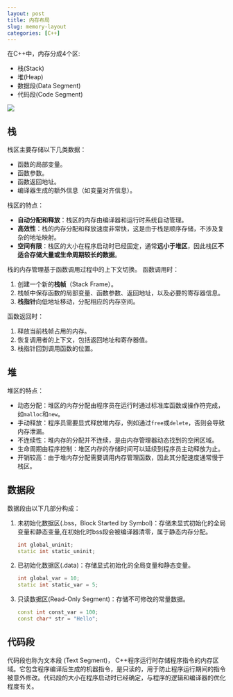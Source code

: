 ```yaml
---
layout: post
title: 内存布局
slug: memory-layout
categories: [C++]
---
```

在C++中，内存分成4个区:
+ 栈(Stack)
+ 堆(Heap)
+ 数据段(Data Segment)
+ 代码段(Code Segment)

![](assets/内存布局.png)

## 栈

栈区主要存储以下几类数据：
+ 函数的局部变量。
+ 函数参数。
+ 函数返回地址。
+ 编译器生成的额外信息（如变量对齐信息）。

栈区的特点：
+ **自动分配和释放**：栈区的内存由编译器和运行时系统自动管理。
+ **高效性**：栈的内存分配和释放速度非常快，这是由于栈是顺序存储，不涉及复杂的地址映射。
+ **空间有限**：栈区的大小在程序启动时已经固定，通常**远小于堆区**，因此栈区**不适合存储大量或生命周期较长的数据**。

栈的内存管理基于函数调用过程中的上下文切换。
函数调用时：
1. 创建一个新的**栈帧**（Stack Frame）。
2. 栈帧中保存函数的局部变量、函数参数、返回地址，以及必要的寄存器信息。
3. **栈指针**向低地址移动，分配相应的内存空间。

函数返回时：
1. 释放当前栈帧占用的内存。
2. 恢复调用者的上下文，包括返回地址和寄存器值。
3. 栈指针回到调用函数的位置。

## 堆
堆区的特点：
+ 动态分配：堆区的内存分配由程序员在运行时通过标准库函数或操作符完成，如`malloc`和`new`。
+ 手动释放：程序员需要显式释放堆内存，例如通过`free`或`delete`，否则会导致内存泄漏。
+ 不连续性：堆内存的分配并不连续，是由内存管理器动态找到的空闲区域。
+ 生命周期由程序控制：堆区内存的存储时间可以延续到程序员主动释放为止。
+ 开销较高：由于堆内存分配需要调用内存管理函数，因此其分配速度通常慢于栈区。

## 数据段
数据段由以下几部分构成：
1. 未初始化数据区(.bss，Block Started by Symbol)：存储未显式初始化的全局变量和静态变量,在初始化时bss段会被编译器清零，属于静态内存分配。
    ```cpp
    int global_uninit;
    static int static_uninit;
    ```
2. 已初始化数据区(.data)：存储显式初始化的全局变量和静态变量。
    ```cpp
    int global_var = 10;
    static int static_var = 5;
    ```

3. 只读数据区(Read-Only Segment)：存储不可修改的常量数据。
    ```cpp
    const int const_var = 100;
    const char* str = "Hello";
    ```

## 代码段
代码段也称为文本段 (Text Segment)， C++程序运行时存储程序指令的内存区域。它包含程序编译后生成的机器指令，是只读的，用于防止程序运行期间的指令被意外修改。代码段的大小在程序启动时已经确定，与程序的逻辑和编译器的优化程度有关。

